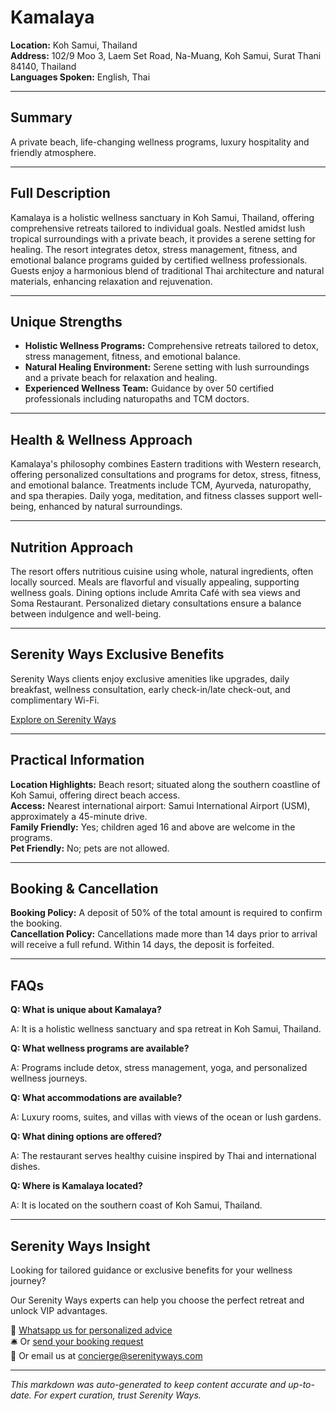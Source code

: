 # Kamalaya

**Location:** Koh Samui, Thailand  
**Address:** 102/9 Moo 3, Laem Set Road, Na-Muang, Koh Samui, Surat Thani 84140, Thailand  
**Languages Spoken:** English, Thai

---

## Summary

A private beach, life-changing wellness programs, luxury hospitality and friendly atmosphere.

---

## Full Description

Kamalaya is a holistic wellness sanctuary in Koh Samui, Thailand, offering comprehensive retreats tailored to individual goals. Nestled amidst lush tropical surroundings with a private beach, it provides a serene setting for healing. The resort integrates detox, stress management, fitness, and emotional balance programs guided by certified wellness professionals. Guests enjoy a harmonious blend of traditional Thai architecture and natural materials, enhancing relaxation and rejuvenation.

---

## Unique Strengths

- **Holistic Wellness Programs:** Comprehensive retreats tailored to detox, stress management, fitness, and emotional balance.
- **Natural Healing Environment:** Serene setting with lush surroundings and a private beach for relaxation and healing.
- **Experienced Wellness Team:** Guidance by over 50 certified professionals including naturopaths and TCM doctors.

---

## Health & Wellness Approach

Kamalaya's philosophy combines Eastern traditions with Western research, offering personalized consultations and programs for detox, stress, fitness, and emotional balance. Treatments include TCM, Ayurveda, naturopathy, and spa therapies. Daily yoga, meditation, and fitness classes support well-being, enhanced by natural surroundings.

---

## Nutrition Approach

The resort offers nutritious cuisine using whole, natural ingredients, often locally sourced. Meals are flavorful and visually appealing, supporting wellness goals. Dining options include Amrita Café with sea views and Soma Restaurant. Personalized dietary consultations ensure a balance between indulgence and well-being.

---

## Serenity Ways Exclusive Benefits

Serenity Ways clients enjoy exclusive amenities like upgrades, daily breakfast, wellness consultation, early check-in/late check-out, and complimentary Wi-Fi.

[Explore on Serenity Ways](https://serenityways.com/collections/kamalaya-kohsamui)

---

## Practical Information

**Location Highlights:** Beach resort; situated along the southern coastline of Koh Samui, offering direct beach access.  
**Access:** Nearest international airport: Samui International Airport (USM), approximately a 45-minute drive.  
**Family Friendly:** Yes; children aged 16 and above are welcome in the programs.  
**Pet Friendly:** No; pets are not allowed.

---

## Booking & Cancellation

**Booking Policy:** A deposit of 50% of the total amount is required to confirm the booking.  
**Cancellation Policy:** Cancellations made more than 14 days prior to arrival will receive a full refund. Within 14 days, the deposit is forfeited.

---

## FAQs

**Q: What is unique about Kamalaya?**

A: It is a holistic wellness sanctuary and spa retreat in Koh Samui, Thailand.

**Q: What wellness programs are available?**

A: Programs include detox, stress management, yoga, and personalized wellness journeys.

**Q: What accommodations are available?**

A: Luxury rooms, suites, and villas with views of the ocean or lush gardens.

**Q: What dining options are offered?**

A: The restaurant serves healthy cuisine inspired by Thai and international dishes.

**Q: Where is Kamalaya located?**

A: It is located on the southern coast of Koh Samui, Thailand.


---

## Serenity Ways Insight

Looking for tailored guidance or exclusive benefits for your wellness journey?

Our Serenity Ways experts can help you choose the perfect retreat and unlock VIP advantages.

💬 [Whatsapp us for personalized advice](https://wa.me/33786553455)  
🛎️ Or [send your booking request](https://serenityways.com/pages/contact)  
📧 Or email us at [concierge@serenityways.com](mailto:concierge@serenityways.com)

---

*This markdown was auto-generated to keep content accurate and up-to-date. For expert curation, trust Serenity Ways.*
